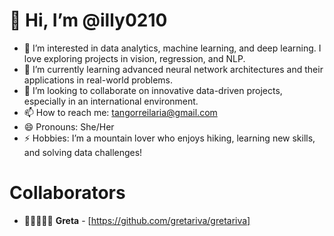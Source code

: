 # 👋 Hi, I’m @illy0210  
- 👀 I’m interested in data analytics, machine learning, and deep learning. I love exploring projects in vision, regression, and NLP.  
- 🌱 I’m currently learning advanced neural network architectures and their applications in real-world problems.  
- 💞️ I’m looking to collaborate on innovative data-driven projects, especially in an international environment.  
- 📫 How to reach me: [tangorreilaria@gmail.com](mailto:tangorreilaria@gmail.com)  
- 😄 Pronouns: She/Her  
- ⚡ Hobbies: I’m a mountain lover who enjoys hiking, learning new skills, and solving data challenges!  

# Collaborators
- 👧🏻🤝👧🏽 **Greta** - [https://github.com/gretariva/gretariva]
